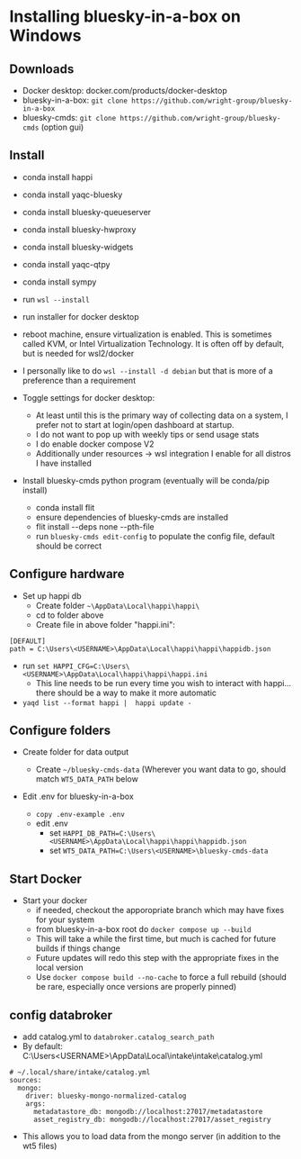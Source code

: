 # Installing bluesky-in-a-box on Windows

## Downloads

- Docker desktop: docker.com/products/docker-desktop
- bluesky-in-a-box: `git clone https://github.com/wright-group/bluesky-in-a-box`
- bluesky-cmds: `git clone https://github.com/wright-group/bluesky-cmds` (option gui)

## Install
- conda install happi
- conda install yaqc-bluesky
- conda install bluesky-queueserver
- conda install bluesky-hwproxy
- conda install bluesky-widgets
- conda install yaqc-qtpy
- conda install sympy
- run `wsl --install`
- run installer for docker desktop
- reboot machine, ensure virtualization is enabled. This is sometimes called KVM, or Intel Virtualization Technology. It is often off by default, but is needed for wsl2/docker
- I personally like to do `wsl --install -d debian` but that is more of a preference than a requirement

- Toggle settings for docker desktop:
   - At least until this is the primary way of collecting data on a system, I prefer not to start at login/open dashboard at startup.
   - I do not want to pop up with weekly tips or send usage stats
   - I do enable docker compose V2
   - Additionally under resources -> wsl integration I enable for all distros I have installed

- Install bluesky-cmds python program (eventually will be conda/pip install)
   - conda install flit
   - ensure dependencies of bluesky-cmds are installed
   - flit install --deps none --pth-file
   - run `bluesky-cmds edit-config` to populate the config file, default should be correct

## Configure hardware

- Set up happi db
  - Create folder `~\AppData\Local\happi\happi\`
  - cd to folder above
  - Create file in above folder "happi.ini":

```
[DEFAULT]
path = C:\Users\<USERNAME>\AppData\Local\happi\happi\happidb.json
```

  - run `set HAPPI_CFG=C:\Users\<USERNAME>\AppData\Local\happi\happi\happi.ini`
     - This line needs to be run every time you wish to interact with happi... there should be a way to make it more automatic
  - `yaqd list --format happi |  happi update -`

## Configure folders

- Create folder for data output
  - Create `~/bluesky-cmds-data` (Wherever you want data to go, should match `WT5_DATA_PATH` below

- Edit .env for bluesky-in-a-box
  - `copy .env-example .env`
  - edit .env
     - set `HAPPI_DB_PATH=C:\Users\<USERNAME>\AppData\Local\happi\happi\happidb.json`
     - set `WT5_DATA_PATH=C:\Users\<USERNAME>\bluesky-cmds-data`

## Start Docker

- Start your docker
  - if needed, checkout the apporopriate branch which may have fixes for your system
  - from bluesky-in-a-box root do `docker compose up --build`
  - This will take a while the first time, but much is cached for future builds if things change
  - Future updates will redo this step with the appropriate fixes in the local version
  - Use `docker compose build --no-cache` to force a full rebuild (should be rare, especially once versions are properly pinned)




## config databroker
  - add catalog.yml to `databroker.catalog_search_path`
  - By default: C:\Users\<USERNAME>\AppData\Local\intake\intake\catalog.yml

```
# ~/.local/share/intake/catalog.yml
sources:
  mongo:
    driver: bluesky-mongo-normalized-catalog
    args:
      metadatastore_db: mongodb://localhost:27017/metadatastore
      asset_registry_db: mongodb://localhost:27017/asset_registry
```

  - This allows you to load data from the mongo server (in addition to the wt5 files)
